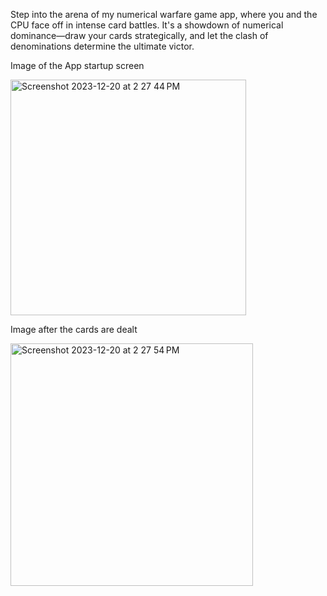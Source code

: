 Step into the arena of my numerical warfare game app, where you and the CPU face off in intense card battles. It's a showdown of numerical dominance—draw your cards strategically, and let the clash of denominations determine the ultimate victor.


Image of the App startup screen



<img width="377" alt="Screenshot 2023-12-20 at 2 27 44 PM" src="https://github.com/PrajwalUnaik/WAR_Game_app/assets/148428641/329708f6-c2c7-4f3a-a5a9-84ef74e446ad">





Image after the cards are dealt




<img width="388" alt="Screenshot 2023-12-20 at 2 27 54 PM" src="https://github.com/PrajwalUnaik/WAR_Game_app/assets/148428641/0eab2baa-aeba-461b-91be-44beb4ea2964">
